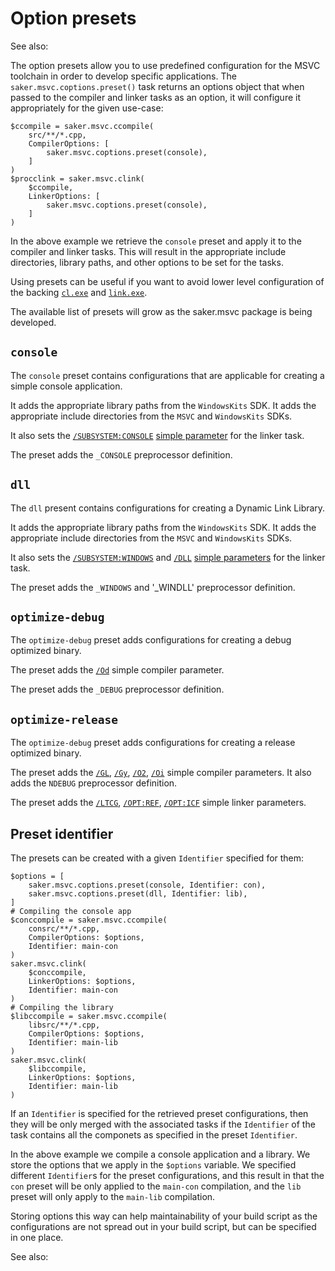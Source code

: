 # Option presets

See also: [](../ccompile/optionpresets.md)

The option presets allow you to use predefined configuration for the MSVC toolchain in order to develop specific applications. The `saker.msvc.coptions.preset()` task returns an options object that when passed to the compiler and linker tasks as an option, it will configure it appropriately for the given use-case:

```sakerscript
$ccompile = saker.msvc.ccompile(
	src/**/*.cpp,
	CompilerOptions: [
		saker.msvc.coptions.preset(console),
	]
)
$procclink = saker.msvc.clink(
	$ccompile,
	LinkerOptions: [
		saker.msvc.coptions.preset(console),
	]
)
```

In the above example we retrieve the `console` preset and apply it to the compiler and linker tasks. This will result in the appropriate include directories, library paths, and other options to be set for the tasks.

Using presets can be useful if you want to avoid lower level configuration of the backing [`cl.exe`](https://docs.microsoft.com/en-us/cpp/build/reference/compiling-a-c-cpp-program?view=vs-2019) and [`link.exe`](https://docs.microsoft.com/en-us/cpp/build/reference/linking?view=vs-2019).

The available list of presets will grow as the saker.msvc package is being developed.

## `console`

The `console` preset contains configurations that are applicable for creating a simple console application.

It adds the appropriate library paths from the `WindowsKits` SDK. It adds the appropriate include directories from the `MSVC` and `WindowsKits` SDKs.

It also sets the [`/SUBSYSTEM:CONSOLE`](https://docs.microsoft.com/en-us/cpp/build/reference/subsystem-specify-subsystem?view=vs-2019) [simple parameter](simpleparameters.md) for the linker task.

The preset adds the `_CONSOLE` preprocessor definition.

## `dll`

The `dll` present contains configurations for creating a Dynamic Link Library.

It adds the appropriate library paths from the `WindowsKits` SDK. It adds the appropriate include directories from the `MSVC` and `WindowsKits` SDKs.

It also sets the [`/SUBSYSTEM:WINDOWS`](https://docs.microsoft.com/en-us/cpp/build/reference/subsystem-specify-subsystem?view=vs-2019) and [`/DLL`](https://docs.microsoft.com/en-us/cpp/build/reference/dll-build-a-dll?view=vs-2019) [simple parameters](simpleparameters.md) for the linker task.

The preset adds the `_WINDOWS` and '_WINDLL' preprocessor definition.

## `optimize-debug`

The `optimize-debug` preset adds configurations for creating a debug optimized binary.

The preset adds the [`/Od`](https://docs.microsoft.com/en-us/cpp/build/reference/od-disable-debug?view=vs-2019) simple compiler parameter.

The preset adds the `_DEBUG` preprocessor definition.

## `optimize-release`

The `optimize-debug` preset adds configurations for creating a release optimized binary.

The preset adds the [`/GL`](https://docs.microsoft.com/en-us/cpp/build/reference/gl-whole-program-optimization?view=vs-2019), [`/Gy`](https://docs.microsoft.com/en-us/cpp/build/reference/gy-enable-function-level-linking?view=vs-2019), [`/O2`](https://docs.microsoft.com/en-us/cpp/build/reference/o1-o2-minimize-size-maximize-speed?view=vs-2019), [`/Oi`](https://docs.microsoft.com/en-us/cpp/build/reference/oi-generate-intrinsic-functions?view=vs-2019) simple compiler parameters. It also adds the `NDEBUG` preprocessor definition.

The preset adds the [`/LTCG`](https://docs.microsoft.com/en-us/cpp/build/reference/ltcg-link-time-code-generation?view=vs-2019), [`/OPT:REF`](https://docs.microsoft.com/en-us/cpp/build/reference/opt-optimizations?view=vs-2019), [`/OPT:ICF`](https://docs.microsoft.com/en-us/cpp/build/reference/opt-optimizations?view=vs-2019) simple linker parameters. 

## Preset identifier

The presets can be created with a given `Identifier` specified for them:

```sakerscript
$options = [
	saker.msvc.coptions.preset(console, Identifier: con),
	saker.msvc.coptions.preset(dll, Identifier: lib),
]
# Compiling the console app
$conccompile = saker.msvc.ccompile(
	consrc/**/*.cpp,
	CompilerOptions: $options,
	Identifier: main-con
)
saker.msvc.clink(
	$conccompile,
	LinkerOptions: $options,
	Identifier: main-con
)
# Compiling the library
$libccompile = saker.msvc.ccompile(
	libsrc/**/*.cpp,
	CompilerOptions: $options,
	Identifier: main-lib
)
saker.msvc.clink(
	$libccompile,
	LinkerOptions: $options,
	Identifier: main-lib
)
```

If an `Identifier` is specified for the retrieved preset configurations, then they will be only merged with the associated tasks if the `Identifier` of the task contains all the componets as specified in the preset `Identifier`.

In the above example we compile a console application and a library. We store the options that we apply in the `$options` variable. We specified different `Identifier`s for the preset configurations, and this result in that the `con` preset will be only applied to the `main-con` compilation, and the `lib` preset will only apply to the `main-lib` compilation.

Storing options this way can help maintainability of your build script as the configurations are not spread out in your build script, but can be specified in one place.

See also: [](optionmerging.md)